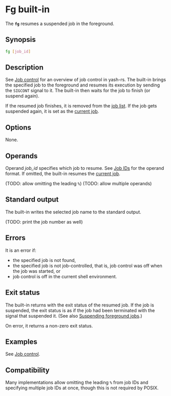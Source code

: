 # Fg built-in

The **`fg`** resumes a suspended job in the foreground.

## Synopsis

```sh
fg [job_id]
```

## Description

See [Job control](../interactive/job_control.md) for an overview of job control in yash-rs. The built-in brings the specified job to the foreground and resumes its execution by sending the `SIGCONT` signal to it. The built-in then waits for the job to finish (or suspend again).

If the resumed job finishes, it is removed from the [job list](../interactive/job_control.md#job-list). If the job gets suspended again, it is set as the [current job](../interactive/job_control.md#current-and-previous-jobs).

## Options

None.

## Operands

Operand *job_id* specifies which job to resume. See [Job IDs](../interactive/job_control.md#job-ids) for the operand format. If omitted, the built-in resumes the [current job](../interactive/job_control.md#current-and-previous-jobs).

(TODO: allow omitting the leading `%`)
(TODO: allow multiple operands)

## Standard output

The built-in writes the selected job name to the standard output.

(TODO: print the job number as well)

## Errors

It is an error if:

- the specified job is not found,
- the specified job is not job-controlled, that is, job control was off when the job was started, or
- job control is off in the current shell environment.

## Exit status

The built-in returns with the exit status of the resumed job. If the job is suspended, the exit status is as if the job had been terminated with the signal that suspended it. (See also [Suspending foreground jobs](../interactive/job_control.md#suspending-foreground-jobs).)

On error, it returns a non-zero exit status.

## Examples

See [Job control](../interactive/job_control.md).

## Compatibility

Many implementations allow omitting the leading `%` from job IDs and
specifying multiple job IDs at once, though this is not required by POSIX.
